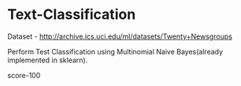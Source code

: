 # Text-Classification
Dataset - http://archive.ics.uci.edu/ml/datasets/Twenty+Newsgroups


Perform Test Classification using Multinomial Naive Bayes(already implemented in sklearn).


score-100
